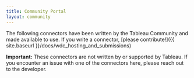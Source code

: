 ```yaml
---
title: Community Portal
layout: community
---
```


The following connectors have been written by the Tableau Community and made available to use.  If you write a connector, [please contribute!]({{ site.baseurl }}/docs/wdc_hosting_and_submissions)

**Important:** These connectors are not written by or supported by Tableau.  If you encounter an issue with one of the connectors here, please reach out to the developer.

